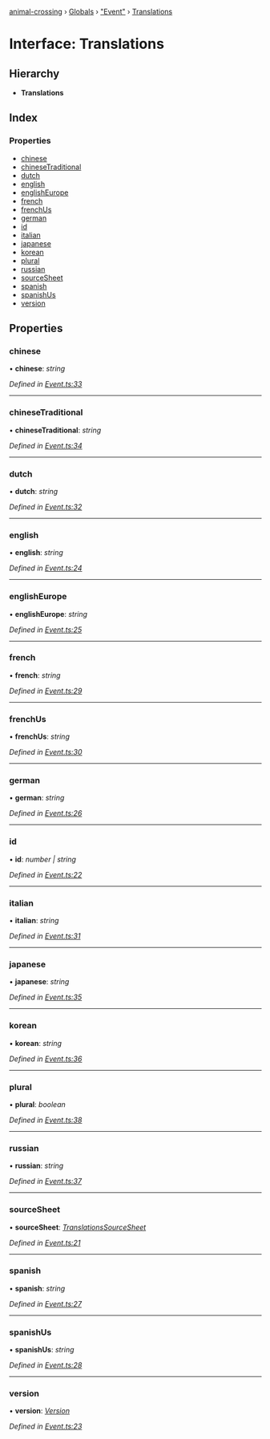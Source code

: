 [animal-crossing](../README.md) › [Globals](../globals.md) › ["Event"](../modules/_event_.md) › [Translations](_event_.translations.md)

# Interface: Translations

## Hierarchy

* **Translations**

## Index

### Properties

* [chinese](_event_.translations.md#chinese)
* [chineseTraditional](_event_.translations.md#chinesetraditional)
* [dutch](_event_.translations.md#dutch)
* [english](_event_.translations.md#english)
* [englishEurope](_event_.translations.md#englisheurope)
* [french](_event_.translations.md#french)
* [frenchUs](_event_.translations.md#frenchus)
* [german](_event_.translations.md#german)
* [id](_event_.translations.md#id)
* [italian](_event_.translations.md#italian)
* [japanese](_event_.translations.md#japanese)
* [korean](_event_.translations.md#korean)
* [plural](_event_.translations.md#plural)
* [russian](_event_.translations.md#russian)
* [sourceSheet](_event_.translations.md#sourcesheet)
* [spanish](_event_.translations.md#spanish)
* [spanishUs](_event_.translations.md#spanishus)
* [version](_event_.translations.md#version)

## Properties

###  chinese

• **chinese**: *string*

*Defined in [Event.ts:33](https://github.com/Norviah/animal-crossing/blob/ee641cf/module/types/Event.ts#L33)*

___

###  chineseTraditional

• **chineseTraditional**: *string*

*Defined in [Event.ts:34](https://github.com/Norviah/animal-crossing/blob/ee641cf/module/types/Event.ts#L34)*

___

###  dutch

• **dutch**: *string*

*Defined in [Event.ts:32](https://github.com/Norviah/animal-crossing/blob/ee641cf/module/types/Event.ts#L32)*

___

###  english

• **english**: *string*

*Defined in [Event.ts:24](https://github.com/Norviah/animal-crossing/blob/ee641cf/module/types/Event.ts#L24)*

___

###  englishEurope

• **englishEurope**: *string*

*Defined in [Event.ts:25](https://github.com/Norviah/animal-crossing/blob/ee641cf/module/types/Event.ts#L25)*

___

###  french

• **french**: *string*

*Defined in [Event.ts:29](https://github.com/Norviah/animal-crossing/blob/ee641cf/module/types/Event.ts#L29)*

___

###  frenchUs

• **frenchUs**: *string*

*Defined in [Event.ts:30](https://github.com/Norviah/animal-crossing/blob/ee641cf/module/types/Event.ts#L30)*

___

###  german

• **german**: *string*

*Defined in [Event.ts:26](https://github.com/Norviah/animal-crossing/blob/ee641cf/module/types/Event.ts#L26)*

___

###  id

• **id**: *number | string*

*Defined in [Event.ts:22](https://github.com/Norviah/animal-crossing/blob/ee641cf/module/types/Event.ts#L22)*

___

###  italian

• **italian**: *string*

*Defined in [Event.ts:31](https://github.com/Norviah/animal-crossing/blob/ee641cf/module/types/Event.ts#L31)*

___

###  japanese

• **japanese**: *string*

*Defined in [Event.ts:35](https://github.com/Norviah/animal-crossing/blob/ee641cf/module/types/Event.ts#L35)*

___

###  korean

• **korean**: *string*

*Defined in [Event.ts:36](https://github.com/Norviah/animal-crossing/blob/ee641cf/module/types/Event.ts#L36)*

___

###  plural

• **plural**: *boolean*

*Defined in [Event.ts:38](https://github.com/Norviah/animal-crossing/blob/ee641cf/module/types/Event.ts#L38)*

___

###  russian

• **russian**: *string*

*Defined in [Event.ts:37](https://github.com/Norviah/animal-crossing/blob/ee641cf/module/types/Event.ts#L37)*

___

###  sourceSheet

• **sourceSheet**: *[TranslationsSourceSheet](../enums/_event_.translationssourcesheet.md)*

*Defined in [Event.ts:21](https://github.com/Norviah/animal-crossing/blob/ee641cf/module/types/Event.ts#L21)*

___

###  spanish

• **spanish**: *string*

*Defined in [Event.ts:27](https://github.com/Norviah/animal-crossing/blob/ee641cf/module/types/Event.ts#L27)*

___

###  spanishUs

• **spanishUs**: *string*

*Defined in [Event.ts:28](https://github.com/Norviah/animal-crossing/blob/ee641cf/module/types/Event.ts#L28)*

___

###  version

• **version**: *[Version](../enums/_event_.version.md)*

*Defined in [Event.ts:23](https://github.com/Norviah/animal-crossing/blob/ee641cf/module/types/Event.ts#L23)*
